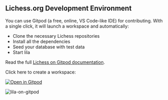 ## Lichess.org Development Environment

You can use Gitpod (a free, online, VS Code-like IDE) for contributing. With a single click, it will launch a workspace and automatically:

- Clone the necessary Lichess repositories
- Install all the dependencies
- Seed your database with test data
- Start lila

Read the full [Lichess on Gitpod documentation](https://lichess-org.github.io/lila-gitpod/).

Click here to create a workspace:

[![Open in Gitpod](https://gitpod.io/button/open-in-gitpod.svg)](https://gitpod.io/new/#https://github.com/lichess-org/lila-docker)

![lila-on-gitpod](https://user-images.githubusercontent.com/271432/183785811-dc00e385-f13f-4226-9654-93b6465c75cb.png)
